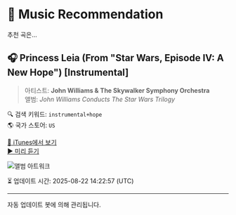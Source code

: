 
# 🎵 Music Recommendation

추천 곡은...

## 🎧 Princess Leia (From "Star Wars, Episode IV: A New Hope") [Instrumental]  
> 아티스트: **John Williams & The Skywalker Symphony Orchestra**  
> 앨범: _John Williams Conducts The Star Wars Trilogy_  

🔍 검색 키워드: `instrumental+hope`  
🌎 국가 스토어: `US`

[🔗 iTunes에서 보기](https://music.apple.com/us/album/princess-leia-from-star-wars-episode-iv-a-new-hope/158627474?i=158627478&uo=4)  
[▶️ 미리 듣기](https://audio-ssl.itunes.apple.com/itunes-assets/AudioPreview125/v4/57/20/a9/5720a9ba-1634-7730-4c58-9217757340f3/mzaf_5375804553027255860.plus.aac.p.m4a)

![앨범 아트워크](https://is1-ssl.mzstatic.com/image/thumb/Features/f9/a5/5f/dj.btarrfwu.jpg/100x100bb.jpg)

⏳ 업데이트 시간: 2025-08-22 14:22:57 (UTC)

---
자동 업데이트 봇에 의해 관리됩니다.
